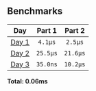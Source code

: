 <!--- benchmarking table --->
## Benchmarks

| Day | Part 1 | Part 2 |
| :---: | :---: | :---:  |
| [Day 1](./src/bin/01.rs) | `4.1µs` | `2.5µs` |
| [Day 2](./src/bin/02.rs) | `25.5µs` | `21.6µs` |
| [Day 3](./src/bin/03.rs) | `35.0ns` | `10.2µs` |

**Total: 0.06ms**
<!--- benchmarking table --->
